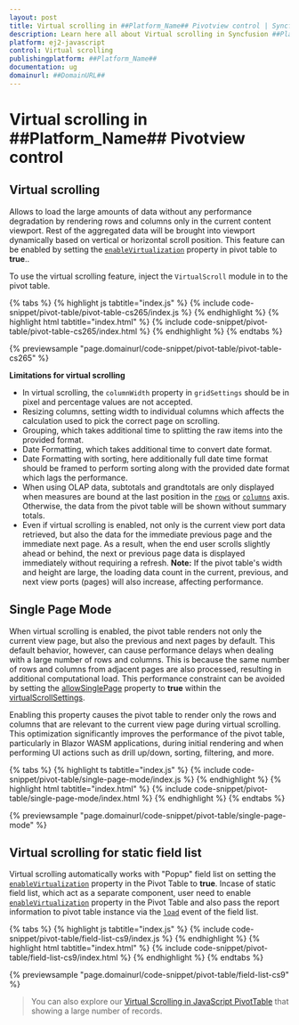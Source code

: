 ```yaml
---
layout: post
title: Virtual scrolling in ##Platform_Name## Pivotview control | Syncfusion
description: Learn here all about Virtual scrolling in Syncfusion ##Platform_Name## Pivotview control of Syncfusion Essential JS 2 and more.
platform: ej2-javascript
control: Virtual scrolling 
publishingplatform: ##Platform_Name##
documentation: ug
domainurl: ##DomainURL##
---
```


<!-- markdownlint-disable MD036 -->

# Virtual scrolling in ##Platform_Name## Pivotview control

## Virtual scrolling

Allows to load the large amounts of data without any performance degradation by rendering rows and columns only in the current content viewport. Rest of the aggregated data will be brought into viewport dynamically based on vertical or horizontal scroll position. This feature can be enabled by setting the [`enableVirtualization`](https://ej2.syncfusion.com/javascript/documentation/api/pivotview/#enablevirtualization) property in pivot table to **true**..

To use the virtual scrolling feature, inject the `VirtualScroll` module in to the pivot table.

{% tabs %}
{% highlight js tabtitle="index.js" %}
{% include code-snippet/pivot-table/pivot-table-cs265/index.js %}
{% endhighlight %}
{% highlight html tabtitle="index.html" %}
{% include code-snippet/pivot-table/pivot-table-cs265/index.html %}
{% endhighlight %}
{% endtabs %}
        
{% previewsample "page.domainurl/code-snippet/pivot-table/pivot-table-cs265" %}

**Limitations for virtual scrolling**

* In virtual scrolling, the `columnWidth` property in `gridSettings` should be in pixel and percentage values are not accepted.
* Resizing columns, setting width to individual columns which affects the calculation used to pick the correct page on scrolling.
* Grouping, which takes additional time to splitting the raw items into the provided format.
* Date Formatting, which takes additional time to convert date format.
* Date Formatting with sorting, here additionally full date time format should be framed to perform sorting along with the provided date format which lags the performance.
* When using OLAP data, subtotals and grandtotals are only displayed when measures are bound at the last position in the [`rows`](https://ej2.syncfusion.com/javascript/documentation/api/pivotview/dataSourceSettings/#rows) or [`columns`](https://ej2.syncfusion.com/javascript/documentation/api/pivotview/dataSourceSettings/#columns) axis. Otherwise, the data from the pivot table will be shown without summary totals.
* Even if virtual scrolling is enabled, not only is the current view port data retrieved, but also the data for the immediate previous page and the immediate next page. As a result, when the end user scrolls slightly ahead or behind, the next or previous page data is displayed immediately without requiring a refresh. **Note:** If the pivot table's width and height are large, the loading data count in the current, previous, and next view ports (pages) will also increase, affecting performance.

## Single Page Mode

When virtual scrolling is enabled, the pivot table renders not only the current view page, but also the previous and next pages by default. This default behavior, however, can cause performance delays when dealing with a large number of rows and columns. This is because the same number of rows and columns from adjacent pages are also processed, resulting in additional computational load. This performance constraint can be avoided by setting the [allowSinglePage](https://ej2.syncfusion.com/javascript/documentation/api/pivotview/virtualScrollSettings/#allowSinglePage) property to **true** within the [virtualScrollSettings](https://ej2.syncfusion.com/javascript/documentation/api/pivotview/virtualScrollSettings/).

Enabling this property causes the pivot table to render only the rows and columns that are relevant to the current view page during virtual scrolling. This optimization significantly improves the performance of the pivot table, particularly in Blazor WASM applications, during initial rendering and when performing UI actions such as drill up/down, sorting, filtering, and more.

{% tabs %}
{% highlight ts tabtitle="index.js" %}
{% include code-snippet/pivot-table/single-page-mode/index.js %}
{% endhighlight %}
{% highlight html tabtitle="index.html" %}
{% include code-snippet/pivot-table/single-page-mode/index.html %}
{% endhighlight %}
{% endtabs %}
          
{% previewsample "page.domainurl/code-snippet/pivot-table/single-page-mode" %}

## Virtual scrolling for static field list

Virtual scrolling automatically works with "Popup" field list on setting the [`enableVirtualization`](https://ej2.syncfusion.com/javascript/documentation/api/pivotview/#enablevirtualization) property in the Pivot Table to **true**. Incase of static field list, which act as a separate component, user need to enable [`enableVirtualization`](https://ej2.syncfusion.com/javascript/documentation/api/pivotview/#enablevirtualization) property in the Pivot Table and also pass the report information to pivot table instance via the [`load`]((https://ej2.syncfusion.com/javascript/documentation/api/pivotview/#load)) event of the field list.

{% tabs %}
{% highlight js tabtitle="index.js" %}
{% include code-snippet/pivot-table/field-list-cs9/index.js %}
{% endhighlight %}
{% highlight html tabtitle="index.html" %}
{% include code-snippet/pivot-table/field-list-cs9/index.html %}
{% endhighlight %}
{% endtabs %}
        
{% previewsample "page.domainurl/code-snippet/pivot-table/field-list-cs9" %}

> You can also explore our [Virtual Scrolling in JavaScript PivotTable](https://ej2.syncfusion.com/javascript/demos/#/material/pivot-table/virtual-scrolling.html) that showing a large number of records.
